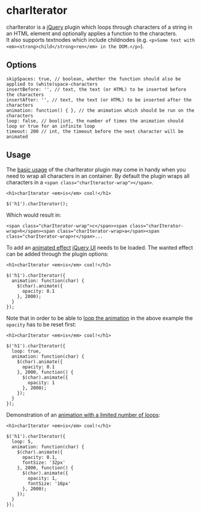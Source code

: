 charIterator
============

charIterator is a [jQuery][1] plugin which loops through characters of a string in an HTML element and optionally applies a function to the characters.  
It also supports textnodes which include childnodes (e.g. `<p>Some text with <em><strong>child</strong>ren</em> in the DOM.</p>`).

Options
-------

    skipSpaces: true, // boolean, whether the function should also be applied to (white)space-characters
    insertBefore: '', // text, the text (or HTML) to be inserted before the characters
    insertAfter: '', // text, the text (or HTML) to be inserted after the characters
    animation: function() { }, // the animation which should be run on the characters
    loop: false, // bool|int, the number of times the animation should loop or true for an infinite loop
    timeout: 200 // int, the timeout before the next character will be animated

Usage
-----

The [basic usage][2] of the charIterator plugin may come in handy when you need to wrap all characters in an container. By default the plugin wraps all characters in a `<span class="charIteractor-wrap"></span>`.

    <h1>charIterator <em>is</em> cool!</h1>

    $('h1').charIterator();

Which would result in:

    <span class="charIterator-wrap">c</span><span class="charIterator-wrap>h</span><span class="charIterator-wrap>a</span><span class="charIterator-wrap>r</span>...

To add an [animated effect][3] [jQuery UI][4] needs to be loaded. The wanted effect can be added through the plugin options:

    <h1>charIterator <em>is</em> cool!</h1>

    $('h1').charIterator({
      animation: function(char) {
        $(char).animate({
          opacity: 0.1
        }, 2000);
      }
    });

Note that in order to be able to [loop the animation][5] in the above example the `opacity` has to be reset first:

    <h1>charIterator <em>is</em> cool!</h1>

    $('h1').charIterator({
      loop: true,
      animation: function(char) {
        $(char).animate({
          opacity: 0.1
        }, 2000, function() {
          $(char).animate({
            opacity: 1
          }, 2000);
        });
      }
    });

Demonstration of an [animation with a limited number of loops][6]:

    <h1>charIterator <em>is</em> cool!</h1>

    $('h1').charIterator({
      loop: 5,
      animation: function(char) {
        $(char).animate({
          opacity: 0.1,
          fontSize: '32px'
        }, 2000, function() {
          $(char).animate({
            opacity: 1,
            fontSize: '16px'
          }, 2000);
        });
      }
    });​

[1]:http://jquery.com/
[2]:http://jsfiddle.net/PeeHaa/nAaj8/ "Basic usage demo"
[3]:http://jsfiddle.net/PeeHaa/22gDX/ "Usage demo with an animation"
[4]:http://jqueryui.com/
[5]:http://jsfiddle.net/PeeHaa/SzPX7/ "Usage demo with animation in a loop"
[6]:http://jsfiddle.net/PeeHaa/42X5g/ "Usage demo with animation in a finite loop"